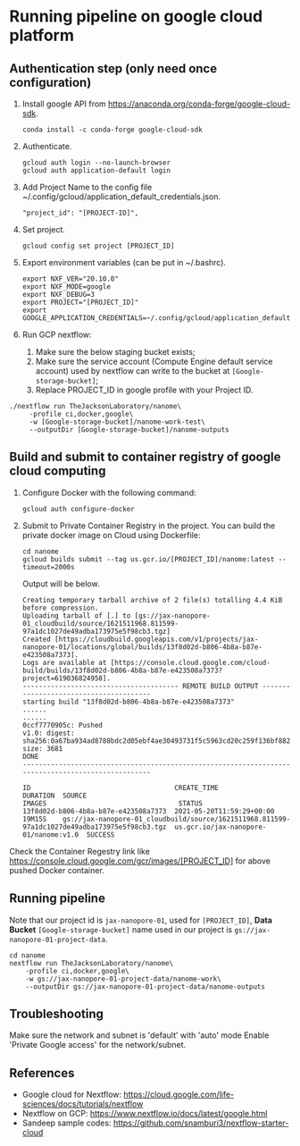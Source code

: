 # Running pipeline on google cloud platform

## Authentication step (only need once configuration)
1. Install google API from https://anaconda.org/conda-forge/google-cloud-sdk.
   ```angular2html
   conda install -c conda-forge google-cloud-sdk
   ```

2. Authenticate.
   ```angular2html
   gcloud auth login --no-launch-browser
   gcloud auth application-default login
   ```
3. Add Project Name to the config file ~/.config/gcloud/application_default_credentials.json.
   ```angular2html
   "project_id": "[PROJECT-ID]",
   ```

4. Set project.
   ```
   gcloud config set project [PROJECT_ID]
   ```

5. Export environment variables (can be put in ~/.bashrc).
   ```
   export NXF_VER="20.10.0"
   export NXF_MODE=google
   export NXF_DEBUG=3
   export PROJECT="[PROJECT_ID]"
   export GOOGLE_APPLICATION_CREDENTIALS=~/.config/gcloud/application_default_credentials.json
   ```

6. Run GCP nextflow: 
   1. Make sure the below staging bucket exists;
   2. Make sure the service account (Compute Engine default service account) used by nextflow can write to the bucket at `[Google-storage-bucket]`;
   3. Replace PROJECT_ID in google profile with your Project ID.
   
```angular2html
./nextflow run TheJacksonLaboratory/nanome\
     -profile ci,docker,google\
     -w [Google-storage-bucket]/nanome-work-test\
     --outputDir [Google-storage-bucket]/nanome-outputs
```

## Build and submit to container registry of google cloud computing
1. Configure Docker with the following command:
    
    ```angular2html
    gcloud auth configure-docker
    ```
1. Submit to Private Container Registry in the project. You can build the private docker image on Cloud using Dockerfile:
    ```angular2html
    cd nanome
    gcloud builds submit --tag us.gcr.io/[PROJECT_ID]/nanome:latest --timeout=2000s
    ```
   
    Output will be below.
    ```
    Creating temporary tarball archive of 2 file(s) totalling 4.4 KiB before compression.
    Uploading tarball of [.] to [gs://jax-nanopore-01_cloudbuild/source/1621511968.811599-97a1dc1027de49adba173975e5f98cb3.tgz]
    Created [https://cloudbuild.googleapis.com/v1/projects/jax-nanopore-01/locations/global/builds/13f8d02d-b806-4b8a-b87e-e423508a7373].
    Logs are available at [https://console.cloud.google.com/cloud-build/builds/13f8d02d-b806-4b8a-b87e-e423508a7373?project=619036824958].
    --------------------------------------- REMOTE BUILD OUTPUT ---------------------------------------
    starting build "13f8d02d-b806-4b8a-b87e-e423508a7373"
    ......
    ......
    0ccf7770905c: Pushed
    v1.0: digest: sha256:0a67ba934ad8788bdc2d05ebf4ae30493731f5c5963cd20c259f136bf882dc5f size: 3681
    DONE
    ---------------------------------------------------------------------------------------------------
    
    ID                                    CREATE_TIME                DURATION  SOURCE                                                                                         IMAGES                                 STATUS
    13f8d02d-b806-4b8a-b87e-e423508a7373  2021-05-20T11:59:29+00:00  19M15S    gs://jax-nanopore-01_cloudbuild/source/1621511968.811599-97a1dc1027de49adba173975e5f98cb3.tgz  us.gcr.io/jax-nanopore-01/nanome:v1.0  SUCCESS
    ```
    
Check the Container Regestry link like https://console.cloud.google.com/gcr/images/[PROJECT_ID] for above pushed Docker container.

## Running pipeline

Note that our project id is `jax-nanopore-01`, used for `[PROJECT_ID]`, **Data Bucket** `[Google-storage-bucket]` name used in our project is `gs://jax-nanopore-01-project-data`.

```angular2html
cd nanome
nextflow run TheJacksonLaboratory/nanome\
    -profile ci,docker,google\
    -w gs://jax-nanopore-01-project-data/nanome-work\
    --outputDir gs://jax-nanopore-01-project-data/nanome-outputs
```


## Troubleshooting
Make sure the network and subnet is 'default' with 'auto' mode
Enable 'Private Google access' for the network/subnet.


## References
* Google cloud for Nextflow: https://cloud.google.com/life-sciences/docs/tutorials/nextflow  
* Nextflow on GCP: https://www.nextflow.io/docs/latest/google.html
* Sandeep sample codes: https://github.com/snamburi3/nextflow-starter-cloud
